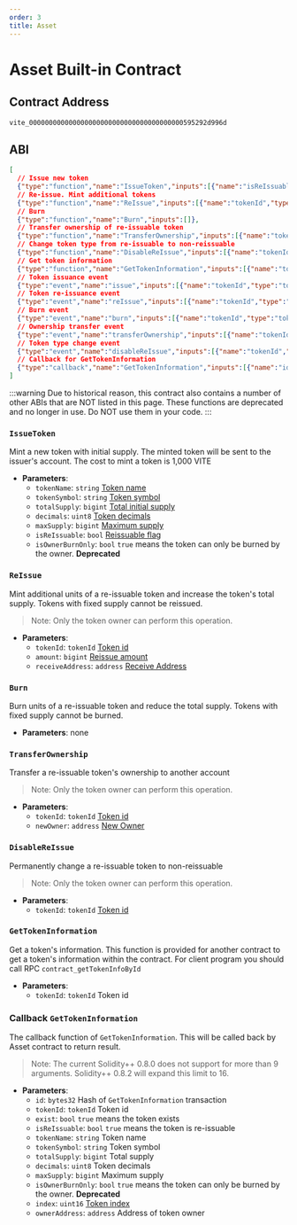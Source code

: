 ```yaml
---
order: 3
title: Asset
---
```


# Asset Built-in Contract
## Contract Address
`vite_000000000000000000000000000000000000000595292d996d`

## ABI
```json
[
  // Issue new token
  {"type":"function","name":"IssueToken","inputs":[{"name":"isReIssuable","type":"bool"},{"name":"tokenName","type":"string"},{"name":"tokenSymbol","type":"string"},{"name":"totalSupply","type":"uint256"},{"name":"decimals","type":"uint8"},{"name":"maxSupply","type":"uint256"},{"name":"isOwnerBurnOnly","type":"bool"}]},
  // Re-issue. Mint additional tokens
  {"type":"function","name":"ReIssue","inputs":[{"name":"tokenId","type":"tokenId"},{"name":"amount","type":"uint256"},{"name":"receiveAddress","type":"address"}]},
  // Burn
  {"type":"function","name":"Burn","inputs":[]},
  // Transfer ownership of re-issuable token
  {"type":"function","name":"TransferOwnership","inputs":[{"name":"tokenId","type":"tokenId"},{"name":"newOwner","type":"address"}]},
  // Change token type from re-issuable to non-reissuable
  {"type":"function","name":"DisableReIssue","inputs":[{"name":"tokenId","type":"tokenId"}]},
  // Get token information
  {"type":"function","name":"GetTokenInformation","inputs":[{"name":"tokenId","type":"tokenId"}]},
  // Token issuance event
  {"type":"event","name":"issue","inputs":[{"name":"tokenId","type":"tokenId","indexed":true}]},
  // Token re-issuance event
  {"type":"event","name":"reIssue","inputs":[{"name":"tokenId","type":"tokenId","indexed":true}]},
  // Burn event
  {"type":"event","name":"burn","inputs":[{"name":"tokenId","type":"tokenId","indexed":true},{"name":"burnAddress","type":"address"},{"name":"amount","type":"uint256"}]},
  // Ownership transfer event
  {"type":"event","name":"transferOwnership","inputs":[{"name":"tokenId","type":"tokenId","indexed":true},{"name":"owner","type":"address"}]},
  // Token type change event
  {"type":"event","name":"disableReIssue","inputs":[{"name":"tokenId","type":"tokenId","indexed":true}]},
  // Callback for GetTokenInformation
  {"type":"callback","name":"GetTokenInformation","inputs":[{"name":"id","type":"bytes32"},{"name":"tokenId","type":"tokenId"},{"name":"exist","type":"bool"},{"name":"isReIssuable","type":"bool"},{"name":"tokenName","type":"string"},{"name":"tokenSymbol","type":"string"},{"name":"totalSupply","type":"uint256"},{"name":"decimals","type":"uint8"},{"name":"maxSupply","type":"uint256"},{"name":"isOwnerBurnOnly","type":"bool"},{"name":"index","type":"uint16"},{"name":"ownerAddress","type":"address"}]}
]
```

:::warning
Due to historical reason, this contract also contains a number of other ABIs that are NOT listed in this page. These functions are deprecated and no longer in use. Do NOT use them in your code.
:::

### `IssueToken`

Mint a new token with initial supply. The minted token will be sent to the issuer's account. The cost to mint a token is 1,000 VITE

- **Parameters**: 
  * `tokenName`: `string` [Token name](../../../vite-basics/token-model.md#minting)
  * `tokenSymbol`: `string` [Token symbol](../../../vite-basics/token-model.md#minting)
  * `totalSupply`: `bigint` [Total initial supply](../../../vite-basics/token-model.md#minting)
  * `decimals`: `uint8` [Token decimals](../../../vite-basics/token-model.md#minting)
  * `maxSupply`: `bigint` [Maximum supply](../../../vite-basics/token-model.md#minting)
  * `isReIssuable`: `bool` [Reissuable flag](../../../vite-basics/token-model.md#minting)
  * `isOwnerBurnOnly`: `bool` `true` means the token can only be burned by the owner. **Deprecated**
  
### `ReIssue`

Mint additional units of a re-issuable token and increase the token's total supply. Tokens with fixed supply cannot be reissued.

> Note: Only the token owner can perform this operation.

- **Parameters**: 
  * `tokenId`: `tokenId` [Token id](../../../vite-basics/token-model.md#re-issuance)
  * `amount`: `bigint` [Reissue amount](../../../vite-basics/token-model.md#re-issuance)
  * `receiveAddress`: `address` [Receive Address](../../../vite-basics/token-model.md#re-issuance)

### `Burn`

Burn units of a re-issuable token and reduce the total supply. Tokens with fixed supply cannot be burned.

- **Parameters**: none

### `TransferOwnership`

Transfer a re-issuable token's ownership to another account

> Note: Only the token owner can perform this operation.

- **Parameters**: 
  * `tokenId`: `tokenId` [Token id](../../../vite-basics/token-model.md#ownership-transfer)
  * `newOwner`: `address` [New Owner](../../../vite-basics/token-model.md#ownership-transfer)

### `DisableReIssue`

Permanently change a re-issuable token to non-reissuable

> Note: Only the token owner can perform this operation.

- **Parameters**: 
  * `tokenId`: `tokenId` [Token id](../../../vite-basics/token-model.md#disabling-re-issuance)

### `GetTokenInformation`

Get a token's information. This function is provided for another contract to get a token's information within the contract. For client program you should call RPC `contract_getTokenInfoById`

- **Parameters**: 
  * `tokenId`: `tokenId` Token id

### Callback `GetTokenInformation`

The callback function of `GetTokenInformation`. This will be called back by Asset contract to return result.

> Note: The current Solidity++ 0.8.0 does not support for more than 9 arguments. Solidity++ 0.8.2 will expand this limit to 16.

- **Parameters**: 
  * `id`: `bytes32` Hash of `GetTokenInformation` transaction
  * `tokenId`: `tokenId` Token id
  * `exist`: `bool` `true` means the token exists
  * `isReIssuable`: `bool` `true` means the token is re-issuable
  * `tokenName`: `string` Token name
  * `tokenSymbol`: `string` Token symbol
  * `totalSupply`: `bigint` Total supply
  * `decimals`: `uint8` Token decimals
  * `maxSupply`: `bigint` Maximum supply
  * `isOwnerBurnOnly`: `bool` `true` means the token can only be burned by the owner. **Deprecated**
  * `index`: `uint16` [Token index](../../../vite-basics/token-model.md#token-index)
  * `ownerAddress`: `address` Address of token owner
